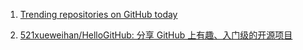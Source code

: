 1. [Trending repositories on GitHub today](https://github.com/trending)

2. [521xueweihan/HelloGitHub: 分享 GitHub 上有趣、入门级的开源项目](https://github.com/521xueweihan/HelloGitHub)